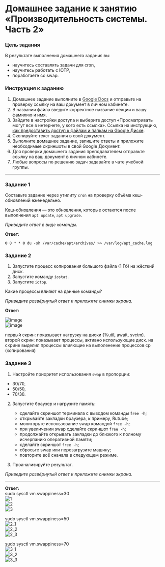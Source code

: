 # Домашнее задание к занятию «Производительность системы. Часть 2»

### Цель задания

В результате выполнения домашнего задания вы:
* научитесь составлять задачи для cron,
* научитесь работать с IOTP,
* поработаете со swap.

### Инструкция к заданию

1. Домашнее задание выполните в [Google Docs](https://docs.google.com/) и отправьте на проверку ссылку на ваш документ в личном кабинете.
2. В названии файла введите корректное название лекции и вашу фамилию и имя.
3. Зайдите в настройки доступа и выберите доступ «Просматривать могут все в интернете, у кого есть ссылка».
 Ссылка на инструкцию, [как предоставить доступ к файлам и папкам на Google Диске](https://support.google.com/docs/answer/2494822?hl=ru&co=GENIE.Platform%3DDesktop).
5. Скопируйте текст задания в свой документ.
6. Выполните домашнее задание, запишите ответы и приложите необходимые скриншоты в свой Google Документ.
7. Для проверки домашнего задания преподавателем отправьте ссылку на ваш документ в личном кабинете.
8. Любые вопросы по решению задач задавайте в чате учебной группы.

------

### Задание 1

Составьте задание через утилиту `cron` на проверку объёма кеш-обновлений еженедельно.

Кеш-обновления — это обновления, которые остаются после выполнения `apt update`, `apt upgrade`.

*Приведите ответ в виде команды.*

**Ответ:**

```
0 0 * * 0 du -sh /var/cache/apt/archives/ >> /var/log/apt_cache.log
```

### Задание 2

1. Запустите процесс копирования большого файла (1 Гб) на жёсткий диск.
2. Запустите команду `iostat`.
3. Запустите `iotop`.

Какие процессы влияют на данные команды?

*Приведите развёрнутый ответ и приложите снимки экрана.*

**Ответ:**

![image](https://github.com/user-attachments/assets/a751677f-e121-46ba-9689-6359faf34c3f)  
![image](https://github.com/user-attachments/assets/60a20991-7207-46d1-b663-1ce2ac8c8d4e)  

первый скрин: показывает нагрузку на диски (%util, await, svctm).
второй скрин: показывает процессы, активно использующие диск. на скрине выделил процессы влияющие на выполенение процессов cp (копирования)

### Задание 3

1. Настройте приоритет использования `swap` в пропорции:

- 30/70,
- 50/50,
- 70/30.

2. Запустите браузер и нагрузите память:
   - сделайте скриншот терминала с выводом команды `free -h`;
   - открывайте закладки браузера, к примеру, Rutube;
   - мониторьте использование swap командой `free -h`;
   - при увеличении swap сделайте скриншот `free -h`;
   - продолжайте открывать закладки до близкого к полному исчерпанию оперативной памяти;
   - сделайте скриншот `free -h`;
   - сбросьте swap или перезагрузите машину;
   - повторите всё сначала в следующем режиме.

3. Проанализируйте результат.

*Приведите развёрнутый ответ и приложите снимки экрана.*

------
**Ответ:**  
sudo sysctl vm.swappiness=30  
![1](https://github.com/user-attachments/assets/3fad5c2c-9a0c-418f-a3a2-142a2b98fcf0)  
![2](https://github.com/user-attachments/assets/51caafd2-e744-4bf0-aa5e-22a3b1372736)  
![3](https://github.com/user-attachments/assets/71f5dc13-c263-4f67-9757-bfde646d4f10)  

sudo sysctl vm.swappiness=50  
![2_1](https://github.com/user-attachments/assets/56360d12-6a17-4463-b93a-4705aaf2758e)  
![2_2](https://github.com/user-attachments/assets/98f482ab-dcc8-470c-8e37-00f06f92b948)  
![2_3](https://github.com/user-attachments/assets/9a045b83-75ee-4e18-972e-7d3b50b6c80f)  

sudo sysctl vm.swappiness=70  
![3_1](https://github.com/user-attachments/assets/4765cee6-0c28-47ba-87a9-7d9e57cb5811)  
![3_2](https://github.com/user-attachments/assets/00219a74-96b6-4835-88e8-b80c373ffe85)  
![3_3](https://github.com/user-attachments/assets/769d39b0-3165-4c85-98ef-032da7068ac9)  
